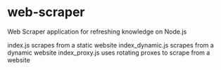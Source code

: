 # web-scraper
Web Scraper application for refreshing knowledge on Node.js

index.js scrapes from a static website
index_dynamic.js scrapes from a dynamic website
index_proxy.js uses rotating proxes to scrape from a website